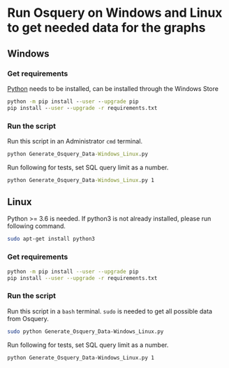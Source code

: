 # Run Osquery on Windows and Linux to get needed data for the graphs

## Windows
### Get requirements
[Python](https://www.microsoft.com/store/productId/9MSSZTT1N39L) needs to be installed, can be installed through the Windows Store
```cmd
python -m pip install --user --upgrade pip
pip install --user --upgrade -r requirements.txt
```

### Run the script
Run this script in an Administrator `cmd` terminal.
```cmd
python Generate_Osquery_Data-Windows_Linux.py
```
Run following for tests, set SQL query limit as a number.
```cmd
python Generate_Osquery_Data-Windows_Linux.py 1
```

## Linux
Python >= 3.6 is needed.
If python3 is not already installed, please run following command.
```bash
sudo apt-get install python3
```
### Get requirements
```bash
python -m pip install --user --upgrade pip
pip install --user --upgrade -r requirements.txt
```

### Run the script
Run this script in a `bash` terminal.
`sudo` is needed to get all possible data from Osquery.
```bash
sudo python Generate_Osquery_Data-Windows_Linux.py
```
Run following for tests, set SQL query limit as a number.
```bash
python Generate_Osquery_Data-Windows_Linux.py 1
```